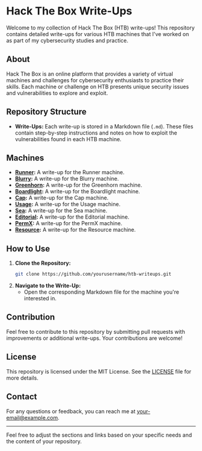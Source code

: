 # Hack The Box Write-Ups

Welcome to my collection of Hack The Box (HTB) write-ups! This repository contains detailed write-ups for various HTB machines that I've worked on as part of my cybersecurity studies and practice.

## About

Hack The Box is an online platform that provides a variety of virtual machines and challenges for cybersecurity enthusiasts to practice their skills. Each machine or challenge on HTB presents unique security issues and vulnerabilities to explore and exploit.

## Repository Structure

- **Write-Ups:** Each write-up is stored in a Markdown file (`.md`). These files contain step-by-step instructions and notes on how to exploit the vulnerabilities found in each HTB machine.

## Machines

- **[Runner](https://github.com/TanishqPalaskar/HTB-Writeups/blob/main/Runner-Writeup.md):** A write-up for the Runner machine.
- **[Blurry](https://github.com/TanishqPalaskar/HTB-Writeups/blob/main/Blurry-Writeup.md):** A write-up for the Blurry machine.
- **[Greenhorn](link-to-greenhorn-writeup.md):** A write-up for the Greenhorn machine.
- **[Boardlight](link-to-boardlight-writeup.md):** A write-up for the Boardlight machine.
- **[Cap](link-to-cap-writeup.md):** A write-up for the Cap machine.
- **[Usage](link-to-usage-writeup.md):** A write-up for the Usage machine.
- **[Sea](link-to-sea-writeup.md):** A write-up for the Sea machine.
- **[Editorial](link-to-editorial-writeup.md):** A write-up for the Editorial machine.
- **[PermX](link-to-permx-writeup.md):** A write-up for the PermX machine.
- **[Resource](link-to-resource-writeup.md):** A write-up for the Resource machine.

## How to Use

1. **Clone the Repository:**
   ```bash
   git clone https://github.com/yourusername/htb-writeups.git
   ```
2. **Navigate to the Write-Up:**
   - Open the corresponding Markdown file for the machine you're interested in.

## Contribution

Feel free to contribute to this repository by submitting pull requests with improvements or additional write-ups. Your contributions are welcome!

## License

This repository is licensed under the MIT License. See the [LICENSE](LICENSE) file for more details.

## Contact

For any questions or feedback, you can reach me at [your-email@example.com](mailto:your-email@example.com).

---

Feel free to adjust the sections and links based on your specific needs and the content of your repository.
